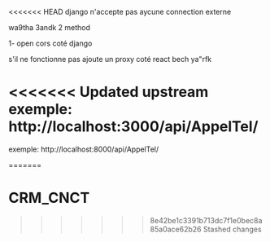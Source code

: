<<<<<<< HEAD
django n'accepte pas aycune connection externe

wa9tha 3andk 2 method

1- open cors coté django
 
 s'il ne fonctionne
 pas ajoute un proxy coté react bech ya"rfk

<<<<<<< Updated upstream
 exemple: http://localhost:3000/api/AppelTel/
=======
 exemple: http://localhost:8000/api/AppelTel/


=======
# CRM_CNCT
>>>>>>> 8e42be1c3391b713dc7f1e0bec8a85a0ace62b26
>>>>>>> Stashed changes
